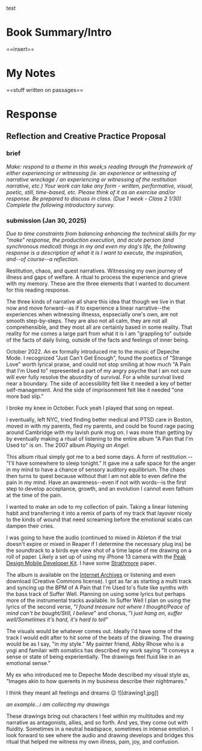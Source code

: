 test

# Book Summary/Intro

==insert==

# My Notes

==stuff written on passages==

# Response

## Reflection and Creative Practice Proposal

### brief

*Make: respond to a theme in this week;s reading through the framework of either experiencing or witnessing (ie. an experience or witnessing of narrative wreckage / an experiencing or witnessing of the restitution narrative, etc.) Your work can take any form - written, performative, visual, poetic, still, time-based, etc. Please think of it as an exercise and/or response.  Be prepared to discuss in class. (Due 1 week - Class 2 1/30)*
*Complete the following introductory survey.*

### submission (Jan 30, 2025)

*Due to time constraints from balancing enhancing the technical skills for my "make" response, the production execution, and acute person (and synchronous medical) things in my and even my dog's life, the following response is a description of what it is I want to execute, the inspiration, and--of course--a reflection.*

Restitution, chaos, and quest narratives. Witnessing my own journey of illness and gaps of welfare. A ritual to process the experience and grieve with my memory. These are the three elements that I wanted to document for this reading response.

The three kinds of narrative all share this idea that though we live in that now and move forward--as if to experience a linear narrative--the experiences when witnessing illnesss, espsecially one's own, are not smooth step-by-steps. They are also not all calm, they are not all comprehensible, and they most all are certainly based in some reality. That reality for me comes a large part from what it is I am "grappling to" outside of the facts of daily living, outside of the facts and feelings of inner being. 

October 2022. An ex formally introduced me to the music of Depeche Mode. I recognized "Just Can't Get Enough", found the poetics of "Strange Love" worth lyrical praise, and could not stop smiling at how much "A Pain that I'm Used to" represented a part of my angry psyche that I am not sure will ever fully resolve the abusrdity of survival. For a while survival lived near a boundary. The side of accessibility felt like it needed a key of better self-management. And the side of imprisonment felt like it needed "one more bad slip." 

I broke my knee in October. Fuck yeah I played that song on repeat.

I eventually, left NYC, tried finding better medical and PTSD care in Boston, moved in with my parents, fled my parents, and could be found rage pacing around Cambridge with my lavish punk mug on. I was more than getting by by eventually making a ritual of listening to the entire album "A Pain that I'm Used to" is on. The 2007 album *Playing an Angel*.

This album ritual simply got me to a bed some days. A form of restitution -- "I'll have somewhere to sleep tonight." It gave me a safe space for the anger in my mind to have a chance of sensory auditory equilibrium. The chaos then turns to quest because without that I am not able to even define the pain in my mind. Have an awareness--even if not with words--is the first step to develop acceptance, growth, and an evolution I cannot even fathom at the time of the pain.

I wanted to make an ode to my collection of pain. Taking a linear listening habit and transferring it into a remix of parts of my track that layover nicely to the kinds of wound that need screaming before the emotional scabs can dampen their cries. 
 
I was going to have the audio (continued to mixed in Ableton if the trial doesn't expire or mixed in Reaper if I determine the necessary plug ins) be the soundtrack to a birds eye view shot of a time lapse of me drawing on a roll of paper. Likely a set up of using my iPhone 13 camera with the [Peak Design Mobile Developer Kit](https://www.peakdesign.com/products/creator-kit?variant=39475535577165&g_acctid=994-161-7175&g_adgroupid=&g_adid=&g_adtype=none&g_campaign=2+-+QRY+-+Consideration+-+Performance+Max+-+Brand+-+NYC&g_campaignid=21026855488&g_keyword=&g_keywordid=&g_network=x&nb_adtype=pla&nb_ap=&nb_fii=&nb_kwd=&nb_li_ms=&nb_lp_ms=&nb_mi=105553808&nb_mt=&nb_pc=online&nb_pi=M-CK-AA-BK-1&nb_placement=&nb_ppi=&nb_ti=&nbt=nb%3Aadwords%3Ax%3A21026855488%3A%3A&gad_source=1&gclid=Cj0KCQiA4-y8BhC3ARIsAHmjC_HaM_VItCW9MBSt5YJdJbHD7r9eWSix4T-nCpK2XlVv9QPCNgQ5eicaAmBVEALw_wcB). I have some [Strathmore](https://www.dickblick.com/items/strathmore-400-series-smooth-surface-drawing-paper-roll-42-x-10-yds/?clicktracking=true&wmcp=pla&wmcid=items&wmckw=13651-1042&country=us&currency=usd&gad_source=1&gclid=Cj0KCQiA4-y8BhC3ARIsAHmjC_FijOBVrXWw8_GXFC1_LvO7W5fqQi8mXTYvBccwm5U2o3poJO_HIdoaAthiEALw_wcB) paper. 

The album is available on the [Internet Archives](https://archive.org/details/DepecheModePlayingTheAngel) or listening and even download (Creative Commons license). I got as far as starting a multi track and syncing up the BPM of A Pain that I'm Used to's flute like synths with the bass track of Suffer Well. Planning on using some lyrics but perhaps more of the instrumental tracks available. In Suffer Well I plan on using the lyrics of the second verse, "*I found treasure not where I thought/Peace of mind can't be bought/Still, I believe*" and chorus, "I *just hang on, suffer well/Sometimes it's hard, it's hard to tell*" 

The visuals would be whatever comes out. Ideally I'd have some of the track I would edit after to hit some of the beats of the drawing. The drawing would be as I say, "in my style." My painter friend, Abby Rhose who is a yogi and familair with somatics has described my work saying "It  conveys a sense or state of being experientially. The drawings feel fluid like in an emotional sense."

My ex who introduced me to Depeche Mode described my visual style as, "Images akin to how querents in my business describe their nightmares."

I think they meant all feelings and dreams 😉
![[drawing1.jpg]]

*an example...i am collecitng my drawings*

These drawings bring out characters I feel within my multitudes and my narrative as antagonists, allies, and so forth. And yes, they come out with fluidity. Sometimes in a neutral headspace, sometimes in intense emotion. I look forward to see where the audio and drawing develops and bridges this ritual that helped me witness my own illness, pain, joy, and confusion. 